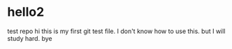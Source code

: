 # hello2
test repo
hi this is my first git test file.
I don't know how to use this. but I will study hard. bye
